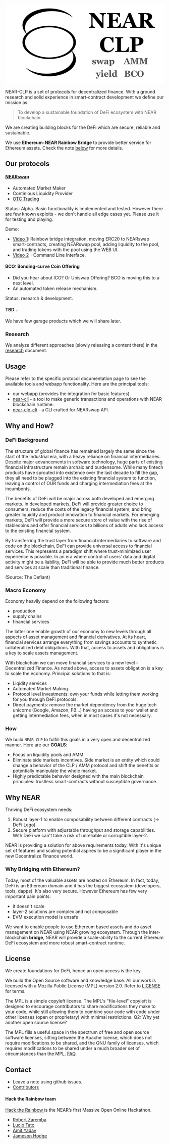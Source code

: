 ![logo](/assets/logo-clp.png)


NEAR-CLP is a set of protocols for decentralized finance. With a ground research and solid experience in smart-contract development we define our mission as:

> To develop a sustainable foundation of DeFi ecosystem with NEAR blockchain

We are creating building blocks for the DeFi which are secure, reliable and sustainable.

We use **Ethereum-NEAR Rainbow Bridge** to provide better service for Ethereum assets. Check the note [below](#why-bridging-with-ethereum) for more details.


## Our protocols


#### [NEARswap](/docs/nearswap.md)

* Automated Market Maker
* Continious Liquidity Provider
* [OTC Trading](/docs/otc-trading.md)

Status: Alpha. Basic functionality is implemented and tested. However there are few known exploits - we don't handle all edge cases yet. Please use it for testing and playing.

Demo:

* [Video 1](https://www.dropbox.com/s/s1oiasb11qz8trv/NEAR-hack-the-rainbow-demo.ogv?dl=0): Rainbow bridge integration, moving ERC20 to NEARswap smart-contracts, creating NEARswap pool, adding liquidity to the pool, and trading tokens with the pool using the WEB UI.
* [Video 2](https://www.youtube.com/watch?v=DXV5Fa-r2UE)  - Command Line Interface.


#### BCO: Bonding-curve Coin Offering

* Did you hear about ICO? Or Uniswap Offering? BCO is moving this to a next level.
* An automated token release mechanism.

Status: research & development.


#### TBD...

We have few garage products which we will share later.

### Research

We analyze different approaches (slowly releasing a content there) in the [research](/docs/research.md) document.


## Usage

Please refer to the specific protocol documentation page to see the available tools and webapp functionality. Here are the principal tools:

* our webapp (provides the integration for basic features)
* [near-cli](https://github.com/near/near-cli) - a tool to make generic transactions and operations with NEAR blockchain runtime.
* [near-clp-cli](https://github.com/luciotato/near-clp-beta-cli/) - a CLI crafted for NEARswap API.


## Why and How?

### DeFi Background

The structure of global finance has remained largely the same since the start of the Industrial era, with a heavy reliance on financial intermediaries. Despite major advancements in software technology, huge parts of existing financial infrastructure remain archaic and burdensome. While many fintech products have sprouted into existence over the last decade to fill the gap, they all need to be plugged into the existing financial system to function, leaving a control of OUR funds and charging intermediation fees at the incumbents.

The benefits of DeFi will be major across both developed and emerging markets. In developed markets, DeFi will provide greater choice to consumers, reduce the costs of the legacy financial system, and bring greater liquidity and product innovation to financial markets. For emerging markets, DeFi will provide a more secure store of value with the rise of stablecoins and offer financial services to billions of adults who lack access to the existing financial system.

By transferring the trust layer from financial intermediaries to software and code on the blockchain, DeFi can provide universal access to financial services. This represents a paradigm shift where trust-minimized user experience is possible. In an era where control of users’ data and digital activity might be a liability, DeFi will be able to provide much better products and services at scale than traditional finance.

(Source: The Defiant)


### Macro Economy

Economy heavily depend on the following factors:

- production
- supply chains
- financial services

The latter one enable growth of our economy to new levels through all aspects of asset management and financial derivatives. At its heart, financial services arrange everything from savings accounts to synthetic collateralized debt obligations. With that, access to assets and obligations is a key to scale assets management.

With blockchain we can move financial services to a new level - Decentralized Finance. As noted above, access to assets obligation is a key to scale the economy. Principal solutions to that is:

- Liqidity services
- Automated Market Making.
- Protocol level investments: own your funds while letting them working for you through DeFi protocols.
- Direct payments: remove the market dependency from the huge tech unicorns (Google, Amazon, FB...) having an access to your wallet and getting intermediation fees, when in most cases it's not necessary.

### How

We build `NEAR-CLP` to fulfill this goals in a very open and decentralized manner. Here are our **GOALS**:

- Focus on liquidity pools and AMM
- Eliminate side markets incentives. Side market is an entity which could change a behavior of the CLP / AMM protocol and shift the benefits or potentially manipulate the whole market.
- Highly predictable behavior designed with the main blockchain principles: trustless smart-contracts without susceptible governance.



## Why NEAR

Thriving DeFi ecosystem needs:

1. Robust layer-1 to enable composability between different contracts (→ DeFi Lego).
2. Secure platform with adjustable throughput and storage capabilities. With DeFi we can't take a risk of unreliable or corruptible layer-2.

NEAR is providing a solution for above requirements today. With it's unique set of features and scaling potential aspires to be a significant player in the new Decentralize Finance world.


### Why Bridging with Ethereum?

Today, most of the valuable assets are hosted on Ethereum. In fact, today, DeFi is an Ethereum domain and it has the biggest ecosystem (developers, tools, dapps). It's also very secure. However Ethereum has few very important pain points:

- it doesn't scale
- layer-2 solutions are complex and not composable
- EVM execution model is unsafe

We want to enable people to use Ethereum based assets and do asset management on NEAR using NEAR growing ecosystem. Through the inter-blockchain **bridge**, NEAR will provide a scale-ability to the current Ethereum DeFi ecosystem and more robust smart-contract runtime.



## License

We create foundations for DeFi, hence an open access is the key.

We build the Open Source software and knowledge base. All our work is licensed with a Mozilla Public License (MPL) version 2.0. Refer to [LICENSE](LICENSE) for terms.

The MPL is a simple copyleft license. The MPL's "file-level" copyleft is designed to encourage contributors to share modifications they make to your code, while still allowing them to combine your code with code under other licenses (open or proprietary) with minimal restrictions.
Q2: Why yet another open source license?

The MPL fills a useful space in the spectrum of free and open source software licenses, sitting between the Apache license, which does not require modifications to be shared, and the GNU family of licenses, which requires modifications to be shared under a much broader set of circumstances than the MPL. [FAQ](https://www.mozilla.org/en-US/MPL/2.0/FAQ/).



## Contact

+ Leave a note using github issues.
+ [Contributors](https://github.com/robert-zaremba/near-clp/graphs/contributors)


#### Hack the Rainbow team

[Hack the Rainbow ](https://near.org/blog/hack-the-rainbow-%F0%9F%8C%88-nears-first-massive-open-online-hackathon-aka-mooh/) is the NEAR’s first Massive Open Online Hackathon.

+ [Robert Zaremba](https://zaremba.ch/contact.html)
+ [Lucio Tato](https://github.com/luciotato)
+ [Amit Yadav](https://github.com/amityadav0)
+ [Jameson Hodge](https://github.com/jamesondh)
